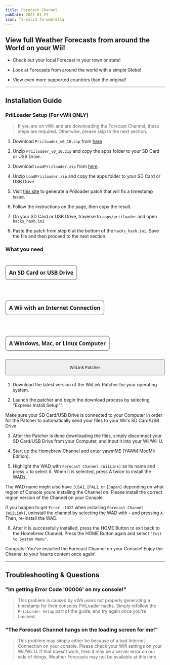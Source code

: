 ```yaml
---
title: Forecast Channel
pubDate: 2021-01-29
icon: fa-solid fa-umbrella
---
```

## View full Weather Forecasts from around the World on your Wii!

- Check out your local Forecast in your town or state!

- Look at Forecasts from around the world with a simple Globe!

- View even more supported countries than the original!
___
## Installation Guide

### PriiLoader Setup (For vWii ONLY)

> If you are on vWii and are downloading the Forecast Channel, these steps are required. Otherwise, please skip to the next section.
1. Download `Priiloader_v0_10.zip` from [here]([https://github.com/DacoTaco/priiloader/releases/tag/0.10.0-RC3](https://github.com/DacoTaco/priiloader/releases/tag/0.10.0))

2. Unzip `Priiloader_v0_10.zip` and copy the apps folder to your SD Card or USB Drive.

3. Download `LoadPriiloader.zip` from [here](https://github.com/DacoTaco/priiloader/releases/download/0.10.0/LoadPriiloader.zip).

4. Unzip `LoadPriiloader.zip` and copy the apps folder to your SD Card or USB Drive.

5. Visit [this site](https://garyodernichts.github.io/priiloader-patch-gen/) to generate a Priiloader patch that will fix a timestamp issue.

6. Follow the instructions on the page, then copy the result.

7. On your SD Card or USB Drive, traverse to `apps/priiloader` and open `hacks_hash.ini`

8. Paste the patch from step 6 at the bottom of the `hacks_hash.ini`. Save the file and then proceed to the next section.

### What you need
<div style="display:flex; gap:18px; flex-wrap:wrap; position:relative;"><h4 style="font-size:17px; font-family:system-ui; padding:10px; border:2px solid #00000060; border-radius:8px;"><i class="fa-solid fa-sd-card"></i> An SD Card or USB Drive</h4> <h4 style="font-size:17px; font-family:system-ui; padding:10px; border:2px solid #00000060; border-radius:8px;"><i class="fa-solid fa-globe"></i> A Wii with an Internet Connection</h4> <h4 style="font-size:17px; font-family:system-ui; padding:10px; border:2px solid #00000060; border-radius:8px;"><i class="fa-solid fa-desktop"></i> A Windows, Mac, or Linux Computer</h4></div>

<div style="width:100%; height:40px; margin-top:5px;  border-radius:8px;  position:relative;">
<a href="https://github.com/WiiLink24/WiiLink24-Patcher/releases"><button type="button" style="width:100%; height:50px;  font-family:system-ui;" class="btn1 btn btn-success"><i class="fa-solid fa-download"></i> WiiLink Patcher</button></a>
</div>
</br>

1. Download the latest version of the WiiLink Patcher for your operating system.

2. Launch the patcher and begin the download process by selecting "Express Install Setup"".

<l class="notice info fullwidth">Make sure your SD Card/USB Drive is connected to your Computer in order for the Patcher to automatically send your files to your Wii's SD Card/USB Drive.</l>

3. After the Patcher is done downloading the files, simply disconnect your SD Card/USB Drive from your Computer, and input it into your Wii/Wii U.

4. Start up the Homebrew Channel and enter yawmME (YAWM ModMii Edition).

5. Highlight the WAD with `Forecast Channel (WiiLink)` as its name and press + to select it. When it is selected, press A twice to install the WADs.

<l class="notice info fullwidth">The WAD name might also have `[USA]`, `[PAL]`, or `[Japan]` depending on what region of Console youre installing the Channel on. Please install the correct region version of the Channel on your Console.</l>

<l class="notice generic fullwidth">If you happen to get `Error -1022` when installing `Forecast Channel (WiiLink)`, uninstall the channel by selecting the WAD with `-` and pressing `A`. Then, re-install the WAD.</l>

6. After it is successfully installed, press the HOME Button to exit back to the Homebrew Channel. Press the HOME Button again and select `"Exit to System Menu"`.

<l class="notice success fullwidth">Congrats! You've installed the Forecast Channel on your Console! Enjoy the Channel to your hearts content once again!</l>

___
## Troubleshooting & Questions

### "Im getting Error Code '00006' on my console!"

> This problem is caused by vWii users not properly generating a timestamp for their consoles PriiLoader hacks. Simply refollow the `PriiLoader Setup` part of the guide, and try again once you're finished.

### "The Forecast Channel hangs on the loading screen for me!"

> This problem may simply either be because of a bad Internet Connection on your console. Please check your Wifi settings on your Wii/Wii U. If that doesnt work, then it may be a server error on our side of things, Weather Forecasts may not be available at this time.